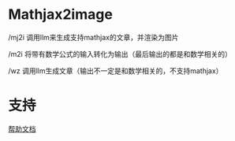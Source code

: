 # Mathjax2image

/mj2i 调用llm来生成支持mathjax的文章，并渲染为图片


/m2i 将带有数学公式的输入转化为输出（最后输出的都是和数学相关的）


/wz 调用llm生成文章（输出不一定是和数学相关的，不支持mathjax）



# 支持

[帮助文档](https://astrbot.app)
